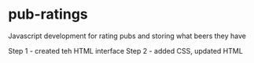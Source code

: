 # pub-ratings
Javascript development for rating pubs and storing what beers they have

Step 1 - created teh HTML interface
Step 2 - added CSS, updated HTML
